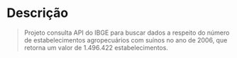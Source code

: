 # Descrição
>Projeto consulta API do IBGE para buscar dados a respeito do número de estabelecimentos agropecuários com suínos no ano de 2006, que retorna um valor de 1.496.422 estabelecimentos.
